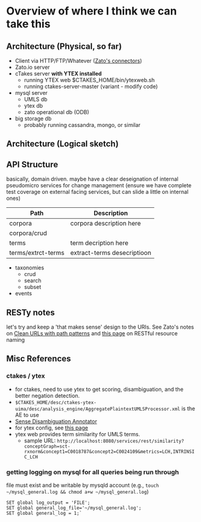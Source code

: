 # Overview of where I think we can take this

## Architecture (Physical, so far)
- Client via HTTP/FTP/Whatever ([Zato's connectors](https://zato.io/docs/progguide/examples/index.html))
- Zato.io server 
- cTakes server **with YTEX installed** 
  * running YTEX web $CTAKES_HOME/bin/ytexweb.sh
  * running ctakes-server-master (variant - modify code)
- mysql server
  * UMLS db
  * ytex db
  * zato operational db (ODB)
- big storage db
  * probably running cassandra, mongo, or similar


## Architecture (Logical sketch)


## API Structure
basically, domain driven. maybe have a clear deseignation of internal pseudomicro services for change management (ensure we have complete test coverage on external facing services, but can slide a little on internal ones)

Path|Description
---------------------- | --------------------------
corpora                | corpora description here
corpora/crud		   |
terms 				   | term decription here
terms/extrct-terms     | extract-terms desecriptioon

- taxonomies
  - crud
  - search
  - subset
- events


## RESTy notes
let's try and keep a 'that makes sense' design to the URIs. See Zato's notes on [Clean URLs with path patterns](https://zato.io/docs/progguide/rest/channels.html) and [this page](http://www.restapitutorial.com/lessons/restfulresourcenaming.html) on RESTful resource naming



## Misc References

### ctakes / ytex
- for ctakes, need to use ytex to get scoring, disambiguation, and the better negation detection. 
- `$CTAKES_HOME/desc/ctakes-ytex-uima/desc/analysis_engine/AggregatePlaintextUMLSProcessor.xml` is the AE to use
- [Sense Disambiguation Annotator](https://cwiki.apache.org/confluence/display/CTAKES/cTAKES+3.1.2+-+SenseDisambiguatorAnnotator)
- for ytex config, see [this page](https://cwiki.apache.org/confluence/display/CTAKES/User%27s+Guide)
- ytex web provides term similarity for UMLS terms. 
  * sample URL: `http://localhost:8080/services/rest/similarity?conceptGraph=sct-rxnorm&concept1=C0018787&concept2=C0024109&metrics=LCH,INTRINSIC_LCH`

### getting logging on mysql for all queries being run through
file must exist and be writable by mysqld account (e.g., `touch ~/mysql_general.log && chmod a+w ~/mysql_general.log`)

    SET global log_output = 'FILE';
    SET global general_log_file='~/mysql_general.log';
    SET global general_log = 1;`